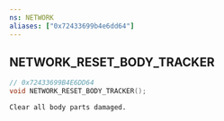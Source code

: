 ```yaml
---
ns: NETWORK
aliases: ["0x72433699b4e6dd64"]
---
```

## NETWORK_RESET_BODY_TRACKER

```c
// 0x72433699B4E6DD64
void NETWORK_RESET_BODY_TRACKER();
```

```
Clear all body parts damaged.
```
